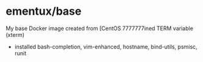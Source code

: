 ementux/base
============

My base Docker image created from [CentOS 7777777ined TERM variable (xterm)
- installed bash-completion, vim-enhanced, hostname, bind-utils, psmisc, runit





